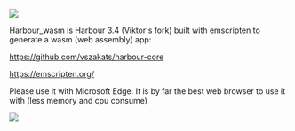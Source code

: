 [![](https://bitbucket.org/fivetech/screenshots/downloads/fivetech_logo.gif)](http://www.fivetechsoft.com "FiveTech Software")

Harbour_wasm is Harbour 3.4 (Viktor's fork) built with emscripten to generate a wasm (web assembly) app:

https://github.com/vszakats/harbour-core

https://emscripten.org/

Please use it with Microsoft Edge. It is by far the best web browser to use it with (less memory and cpu consume)

[![](https://bitbucket.org/fivetech/screenshots/downloads/harbour.jpg)](https://harbour.github.io "The Harbour Project")
